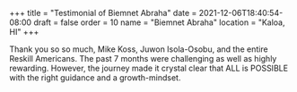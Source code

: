 +++
title = "Testimonial of Biemnet Abraha"
date = 2021-12-06T18:40:54-08:00
draft = false
order = 10
name = "Biemnet Abraha"
location = "Kaloa, HI"
+++

Thank you so so much, Mike Koss, Juwon Isola-Osobu, and the entire Reskill Americans. The past 7 months were challenging as well as highly rewarding. However, the journey made it crystal clear that ALL is POSSIBLE with the right guidance and a growth-mindset.
